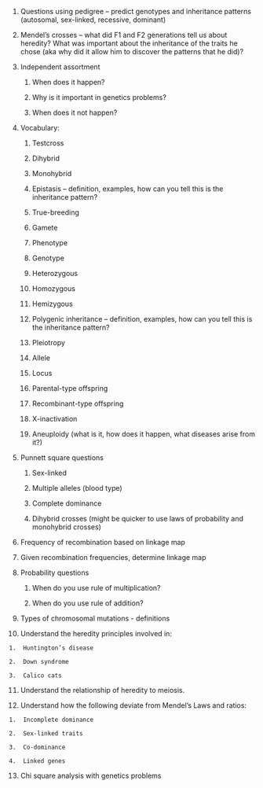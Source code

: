 1.  Questions using pedigree – predict genotypes and inheritance patterns (autosomal, sex-linked, recessive, dominant)
    
2.  Mendel’s crosses – what did F1 and F2 generations tell us about heredity? What was important about the inheritance of the traits he chose (aka why did it allow him to discover the patterns that he did)?
    
3.  Independent assortment
    
    1.  When does it happen?
        
    2.  Why is it important in genetics problems?
        
    3.  When does it not happen?
        
4.  Vocabulary:
    
    1.  Testcross
        
    2.  Dihybrid
        
    3.  Monohybrid
        
    4.  Epistasis – definition, examples, how can you tell this is the inheritance pattern?
        
    5.  True-breeding
        
    6.  Gamete
        
    7.  Phenotype
        
    8.  Genotype
        
    9.  Heterozygous
        
    10.  Homozygous
        
    11.  Hemizygous
        
    12.  Polygenic inheritance – definition, examples, how can you tell this is the inheritance pattern?
        
    13.  Pleiotropy
        
    14.  Allele
        
    15.  Locus
        
    16.  Parental-type offspring
        
    17.  Recombinant-type offspring
        
    18.  X-inactivation
        
    19.  Aneuploidy (what is it, how does it happen, what diseases arise from it?)
        
5.  Punnett square questions
    
    1.  Sex-linked
        
    2.  Multiple alleles (blood type)
        
    3.  Complete dominance
        
    4.  Dihybrid crosses (might be quicker to use laws of probability and monohybrid crosses)
        
6.  Frequency of recombination based on linkage map
    
7.  Given recombination frequencies, determine linkage map
    
8.  Probability questions
    
    1.  When do you use rule of multiplication?
        
    2.  When do you use rule of addition?
        
9.  Types of chromosomal mutations - definitions
    
10.  Understand the heredity principles involved in:
    
    1.  Huntington’s disease
        
    2.  Down syndrome
        
    3.  Calico cats
        
11.  Understand the relationship of heredity to meiosis.
    
12.  Understand how the following deviate from Mendel’s Laws and ratios:
    
    1.  Incomplete dominance
        
    2.  Sex-linked traits
        
    3.  Co-dominance
        
    4.  Linked genes
        
13.  Chi square analysis with genetics problems